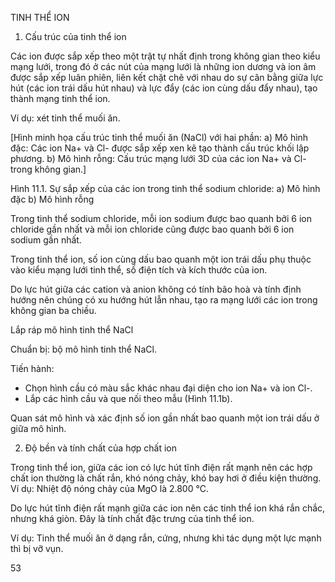 TINH THỂ ION

1. Cấu trúc của tinh thể ion

Các ion được sắp xếp theo một trật tự nhất định trong không gian theo kiểu mạng lưới, trong đó ở các nút của mạng lưới là những ion dương và ion âm được sắp xếp luân phiên, liên kết chặt chẽ với nhau do sự cân bằng giữa lực hút (các ion trái dấu hút nhau) và lực đẩy (các ion cùng dấu đẩy nhau), tạo thành mạng tinh thể ion.

Ví dụ: xét tinh thể muối ăn.

[Hình minh họa cấu trúc tinh thể muối ăn (NaCl) với hai phần:
a) Mô hình đặc: Các ion Na+ và Cl- được sắp xếp xen kẽ tạo thành cấu trúc khối lập phương.
b) Mô hình rỗng: Cấu trúc mạng lưới 3D của các ion Na+ và Cl- trong không gian.]

Hình 11.1. Sự sắp xếp của các ion trong tinh thể sodium chloride:
a) Mô hình đặc        b) Mô hình rỗng

Trong tinh thể sodium chloride, mỗi ion sodium được bao quanh bởi 6 ion chloride gần nhất và mỗi ion chloride cũng được bao quanh bởi 6 ion sodium gần nhất.

Trong tinh thể ion, số ion cùng dấu bao quanh một ion trái dấu phụ thuộc vào kiểu mạng lưới tinh thể, số điện tích và kích thước của ion.

Do lực hút giữa các cation và anion không có tính bão hoà và tính định hướng nên chúng có xu hướng hút lẫn nhau, tạo ra mạng lưới các ion trong không gian ba chiều.

Lắp ráp mô hình tinh thể NaCl

Chuẩn bị: bộ mô hình tinh thể NaCl.

Tiến hành:
- Chọn hình cầu có màu sắc khác nhau đại diện cho ion Na+ và ion Cl-.
- Lắp các hình cầu và que nối theo mẫu (Hình 11.1b).

Quan sát mô hình và xác định số ion gần nhất bao quanh một ion trái dấu ở giữa mô hình.

2. Độ bền và tính chất của hợp chất ion

Trong tinh thể ion, giữa các ion có lực hút tĩnh điện rất mạnh nên các hợp chất ion thường là chất rắn, khó nóng chảy, khó bay hơi ở điều kiện thường. Ví dụ: Nhiệt độ nóng chảy của MgO là 2.800 °C.

Do lực hút tĩnh điện rất mạnh giữa các ion nên các tinh thể ion khá rắn chắc, nhưng khá giòn. Đây là tính chất đặc trưng của tinh thể ion.

Ví dụ: Tinh thể muối ăn ở dạng rắn, cứng, nhưng khi tác dụng một lực mạnh thì bị vỡ vụn.

53